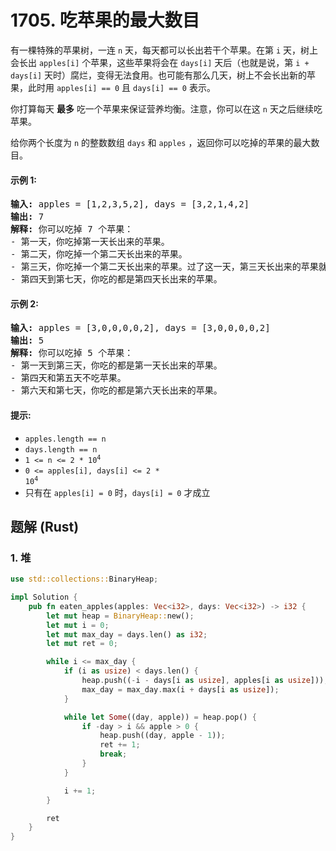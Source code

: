 # 1705. 吃苹果的最大数目
有一棵特殊的苹果树，一连 `n` 天，每天都可以长出若干个苹果。在第 `i` 天，树上会长出 `apples[i]` 个苹果，这些苹果将会在 `days[i]` 天后（也就是说，第 `i + days[i]` 天时）腐烂，变得无法食用。也可能有那么几天，树上不会长出新的苹果，此时用 `apples[i] == 0` 且 `days[i] == 0` 表示。

你打算每天 **最多** 吃一个苹果来保证营养均衡。注意，你可以在这 `n` 天之后继续吃苹果。

给你两个长度为 `n` 的整数数组 `days` 和 `apples` ，返回你可以吃掉的苹果的最大数目。

#### 示例 1:
<pre>
<strong>输入:</strong> apples = [1,2,3,5,2], days = [3,2,1,4,2]
<strong>输出:</strong> 7
<strong>解释:</strong> 你可以吃掉 7 个苹果：
- 第一天，你吃掉第一天长出来的苹果。
- 第二天，你吃掉一个第二天长出来的苹果。
- 第三天，你吃掉一个第二天长出来的苹果。过了这一天，第三天长出来的苹果就已经腐烂了。
- 第四天到第七天，你吃的都是第四天长出来的苹果。
</pre>

#### 示例 2:
<pre>
<strong>输入:</strong> apples = [3,0,0,0,0,2], days = [3,0,0,0,0,2]
<strong>输出:</strong> 5
<strong>解释:</strong> 你可以吃掉 5 个苹果：
- 第一天到第三天，你吃的都是第一天长出来的苹果。
- 第四天和第五天不吃苹果。
- 第六天和第七天，你吃的都是第六天长出来的苹果。
</pre>

#### 提示:
* `apples.length == n`
* `days.length == n`
* <code>1 <= n <= 2 * 10<sup>4</sup></code>
* <code>0 <= apples[i], days[i] <= 2 * 10<sup>4</sup></code>
* 只有在 `apples[i] = 0` 时，`days[i] = 0` 才成立

## 题解 (Rust)

### 1. 堆
```Rust
use std::collections::BinaryHeap;

impl Solution {
    pub fn eaten_apples(apples: Vec<i32>, days: Vec<i32>) -> i32 {
        let mut heap = BinaryHeap::new();
        let mut i = 0;
        let mut max_day = days.len() as i32;
        let mut ret = 0;

        while i <= max_day {
            if (i as usize) < days.len() {
                heap.push((-i - days[i as usize], apples[i as usize]));
                max_day = max_day.max(i + days[i as usize]);
            }

            while let Some((day, apple)) = heap.pop() {
                if -day > i && apple > 0 {
                    heap.push((day, apple - 1));
                    ret += 1;
                    break;
                }
            }

            i += 1;
        }

        ret
    }
}
```
